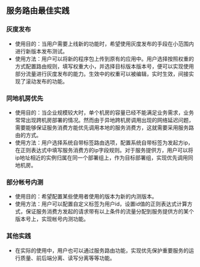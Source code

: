 ## 服务路由最佳实践

### 灰度发布

- 使用目的：当用户需要上线新的功能时，希望使用灰度发布的手段在小范围内进行新版本发布测试。
- 使用方法：用户可以将新的程序包上传到原有的应用中。用户选择按照权重的方式配置路由规则，填写权重大小，并选择目标版本版本号，便可以实现使用部分流量进行灰度发布的能力。生效中的权重可以被编辑，实时生效，间接实现了滚动发布的功能。

### 同地机房优先

- 使用目的：当企业规模较大时，单个机房的容量已经不能满足业务需求，业务常常出现跨机房部署的情况。然而由于异地跨机房调用出现的网络延迟问题，需要能够保证服务消费方能优先调用本地的服务消费方，这就需要采用服务路由的方式。
- 使用方法：用户选择系统自带标签路由选项，配置系统自带标签为发起方ip，在正则表达式中填写服务消费方的ip字段规则。对于服务提供方，用户可以将ip地址相近的实例归属在同一个部署组上，作为目标部署组，实现优先调用同地机房。

### 部分帐号内测

- 使用目的：希望配置某些使用者使用的版本为新的内测版本。
- 使用方法：用户可以配置自定义标签为用户id，设置id值的正则表达式计算方式，保证服务消费方发起的请求带有以上条件的流量分配到服务提供方的某个版本号上，实现帐号内测功能。

### 其他实践

- 在实际的使用中，用户也可以通过服务路由功能，实现优先保护重要服务的运行质量、前后端分离、读写分离等等功能。